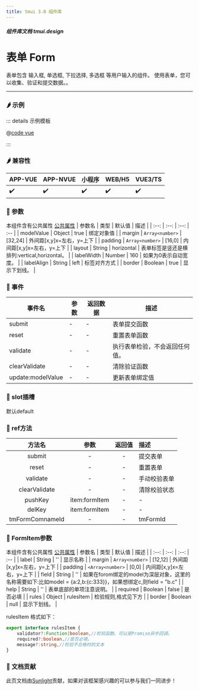 ```yaml
---
title: tmui 3.0 组件库
---
```


<dirtoc></dirtoc>

##### 组件库文档 tmui.design

# 表单 Form
表单包含 输入框, 单选框, 下拉选择, 多选框 等用户输入的组件。 使用表单，您可以收集、验证和提交数据。。

---

### :hot_pepper: 示例

<webview url="https://tmui.design/h5/#/pages/form/form"></webview>

::: details 示例模板

@[code vue](pages/form/form.nvue)

:::

### :hot_pepper: 兼容性

| APP-VUE | APP-NVUE | 小程序 | WEB/H5 | VUE3/TS |
| --- | --- | --- | --- | --- |
| :heavy_check_mark: | :heavy_check_mark: | :heavy_check_mark: | :heavy_check_mark: | :heavy_check_mark: |

### :seedling: 参数
本组件含有公共属性 [公共属性](/doc/spec/组件公共样式.md)
| 参数名 | 类型 | 默认值 | 描述 |
| :--: | :--: | :--: | :-- |
| modelValue | Object | true | 绑定对象值 |
| margin | `Array<number>` | [32,24] | 外间距[x,y]x=左右，y=上下 |
| padding | `Array<number>` | [16,0] | 内间距[x,y]x=左右，y=上下 |
| layout | String | horizontal | 表单标签是竖还是横排列:vertical,horizontal。 |
| labelWidth | Number | 160 | 如果为0表示自动宽度。 |
| labelAlign | String | left | 标签对齐方式 |
| border | Boolean | true | 显示下划线。 |


### :rose: 事件
| 事件名 | 参数 | 返回数据 | 描述 |
| --- | --- | --- | --- |
| submit | - | - | 表单提交函数 |
| reset | - | - | 重置表单函数 |
| validate | - | - | 执行表单检验，不会返回任何值。 |
| clearValidate | - | - | 清除验证函数 |
| update:modelValue | - | - | 更新表单绑定值 |


### :corn: slot插槽
默认default

### :green_salad: ref方法
| 方法名 | 参数 | 返回值 | 描述 |
| :--: | :--: | :--: | :-- |
| submit | - | - | 提交表单 |
| reset | - | - | 重置表单 |
| validate | - | - | 手动校验表单 |
| clearValidate | - | - | 清除校验状态 |
| pushKey | item:formItem | - | - |
| delKey | item:formItem | - | - |
| tmFormComnameId | - | - | tmFormId |

### :seedling: FormItem参数
本组件含有公共属性 [公共属性](/doc/spec/组件公共样式.md)
| 参数名 | 类型 | 默认值 | 描述 |
| :--: | :--: | :--: | :-- |
| label | String | '' | 显示名称 |
| margin | `Array<number>` | [12,12] | 外间距[x,y]x=左右，y=上下 |
| padding | `<Array<number>` | [0,0] | 内间距[x,y]x=左右，y=上下 |
| field | String | '' | 如果在forom绑定的model为深层对象，这里的名称需要如下:比如model = {a:2,b:{c:333}}，如果想绑定c,则field = "b.c" |
| help | String | '' | 表单底部的单项注意说明。 |
| required | Boolean | false | 是否必填 |
| rules | Object | rulesItem | 检验规则,格式见下方 |
| border | Boolean | null | 显示下划线。 |

rulesItem 格式如下：
```ts
export interface rulesItem {
    validator?:Function|boolean,//检验函数。可以是Promise异步回调。
    required?:boolean,//是否必填。
    message?:string,//检验不合格时的文本
}
```

### :couplekiss: 文档贡献
此页文档由[Sunlight](https://gitee.com/rzg)贡献，如果对该框架感兴趣的可以参与我们一同进步！

